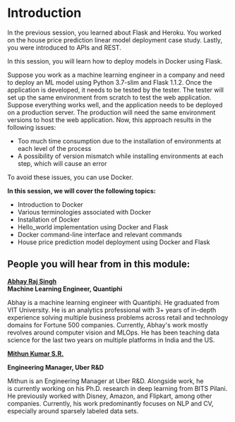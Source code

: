 # Introduction

In the previous session, you learned about Flask and Heroku. You worked on the house price prediction linear model deployment case study. Lastly, you were introduced to APIs and REST.

In this session, you will learn how to deploy models in Docker using Flask.

Suppose you work as a machine learning engineer in a company and need to deploy an ML model using Python 3.7-slim and Flask 1.1.2. Once the application is developed, it needs to be tested by the tester. The tester will set up the same environment from scratch to test the web application. Suppose everything works well, and the application needs to be deployed on a production server. The production will need the same environment versions to host the web application. Now, this approach results in the following issues:

-   Too much time consumption due to the installation of environments at each level of the process
-   A possibility of version mismatch while installing environments at each step, which will cause an error

To avoid these issues, you can use Docker.   

**In this session, we will cover the following topics:**

-   Introduction to Docker
-   Various terminologies associated with Docker
-   Installation of Docker
-   Hello_world implementation using Docker and Flask
-   Docker command-line interface and relevant commands
-   House price prediction model deployment using Docker and Flask

## People you will hear from in this module:

[**Abhay Raj Singh**](https://www.linkedin.com/in/abhay263/)  
**Machine Learning Engineer, Quantiphi**

Abhay is a machine learning engineer with Quantiphi. He graduated from VIT University. He is an analytics professional with 3+ years of in-depth experience solving multiple business problems across retail and technology domains for Fortune 500 companies. Currently, Abhay's work mostly revolves around computer vision and MLOps. He has been teaching data science for the last two years on multiple platforms in India and the US. 

[**Mithun Kumar S.R.**](https://www.linkedin.com/in/mithunkumarsr/)

**Engineering Manager, Uber R&D**

Mithun is an Engineering Manager at Uber R&D. Alongside work, he is currently working on his Ph.D. research in deep learning from BITS Pilani. He previously worked with Disney, Amazon, and Flipkart, among other companies. Currently, his work predominantly focuses on NLP and CV, especially around sparsely labeled data sets.